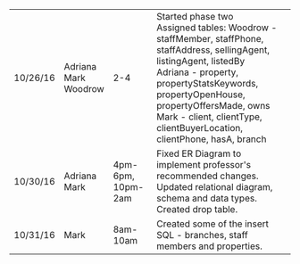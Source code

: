 <table>
<tr>
<td>10/26/16</td>
<td>Adriana<br />Mark<br />Woodrow</td>
<td>2-4</td>
<td>
  Started phase two<br>
  Assigned tables:
  Woodrow - staffMember, staffPhone, staffAddress, sellingAgent, listingAgent, listedBy<br>
  Adriana - property, propertyStatsKeywords, propertyOpenHouse, propertyOffersMade, owns<br>
  Mark - client, clientType, clientBuyerLocation, clientPhone, hasA, branch
</td>
</tr>
<tr>
<td>10/30/16</td>
<td>Adriana<br />Mark<br /></td>
<td>4pm-6pm, 10pm-2am</td>
<td>
  Fixed ER Diagram to implement professor's recommended changes.  Updated relational diagram, schema and data types.  Created drop table.
</td>
</tr>
<td>10/31/16</td>
<td>Mark<br /></td>
<td>8am-10am</td>
<td>
  Created some of the insert SQL - branches, staff members and properties.
</td>
</tr>
</table>
